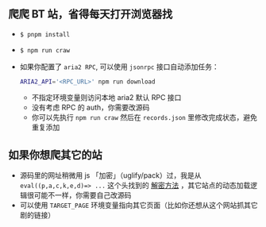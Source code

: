 ## 爬爬 BT 站，省得每天打开浏览器找

- ```bash
  $ pnpm install
  ```
- ```bash
  $ npm run craw
  ```
- 如果你配置了 `aria2 RPC`, 可以使用 `jsonrpc` 接口自动添加任务： 
  ```bash
  ARIA2_API='<RPC_URL>' npm run download
  ```
  - 不指定环境变量则访问本地 aria2 默认 RPC 接口
  - 没有考虑 RPC 的 auth，你需要改源码
  - 你可以先执行 `npm run craw` 然后在 `records.json` 里修改完成状态，避免重复添加

## 如果你想爬其它的站
- 源码里的网址稍微用 js 「加密」（uglify/pack）过，我是从`eval((p,a,c,k,e,d)=> ...` 这个头找到的 [解密方法](http://dean.edwards.name/unpacker/) ，其它站点的动态加载逻辑很可能不一样，你需要自己改源码
- 可以使用 `TARGET_PAGE` 环境变量指向其它页面（比如你还想从这个网站抓其它剧的链接）

